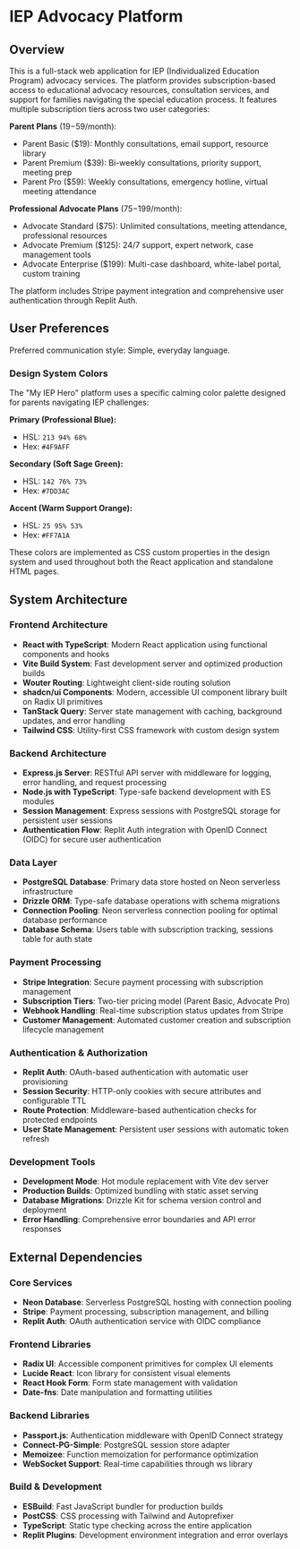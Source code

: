 # IEP Advocacy Platform

## Overview

This is a full-stack web application for IEP (Individualized Education Program) advocacy services. The platform provides subscription-based access to educational advocacy resources, consultation services, and support for families navigating the special education process. It features multiple subscription tiers across two user categories:

**Parent Plans** ($19-$59/month):
- Parent Basic ($19): Monthly consultations, email support, resource library
- Parent Premium ($39): Bi-weekly consultations, priority support, meeting prep
- Parent Pro ($59): Weekly consultations, emergency hotline, virtual meeting attendance

**Professional Advocate Plans** ($75-$199/month):
- Advocate Standard ($75): Unlimited consultations, meeting attendance, professional resources
- Advocate Premium ($125): 24/7 support, expert network, case management tools
- Advocate Enterprise ($199): Multi-case dashboard, white-label portal, custom training

The platform includes Stripe payment integration and comprehensive user authentication through Replit Auth.

## User Preferences

Preferred communication style: Simple, everyday language.

### Design System Colors
The "My IEP Hero" platform uses a specific calming color palette designed for parents navigating IEP challenges:

**Primary (Professional Blue):**
- HSL: `213 94% 68%` 
- Hex: `#4F9AFF`

**Secondary (Soft Sage Green):**
- HSL: `142 76% 73%`
- Hex: `#7DD3AC`

**Accent (Warm Support Orange):**
- HSL: `25 95% 53%`
- Hex: `#FF7A1A`

These colors are implemented as CSS custom properties in the design system and used throughout both the React application and standalone HTML pages.

## System Architecture

### Frontend Architecture
- **React with TypeScript**: Modern React application using functional components and hooks
- **Vite Build System**: Fast development server and optimized production builds
- **Wouter Routing**: Lightweight client-side routing solution
- **shadcn/ui Components**: Modern, accessible UI component library built on Radix UI primitives
- **TanStack Query**: Server state management with caching, background updates, and error handling
- **Tailwind CSS**: Utility-first CSS framework with custom design system

### Backend Architecture
- **Express.js Server**: RESTful API server with middleware for logging, error handling, and request processing
- **Node.js with TypeScript**: Type-safe backend development with ES modules
- **Session Management**: Express sessions with PostgreSQL storage for persistent user sessions
- **Authentication Flow**: Replit Auth integration with OpenID Connect (OIDC) for secure user authentication

### Data Layer
- **PostgreSQL Database**: Primary data store hosted on Neon serverless infrastructure
- **Drizzle ORM**: Type-safe database operations with schema migrations
- **Connection Pooling**: Neon serverless connection pooling for optimal database performance
- **Database Schema**: Users table with subscription tracking, sessions table for auth state

### Payment Processing
- **Stripe Integration**: Secure payment processing with subscription management
- **Subscription Tiers**: Two-tier pricing model (Parent Basic, Advocate Pro)
- **Webhook Handling**: Real-time subscription status updates from Stripe
- **Customer Management**: Automated customer creation and subscription lifecycle management

### Authentication & Authorization
- **Replit Auth**: OAuth-based authentication with automatic user provisioning  
- **Session Security**: HTTP-only cookies with secure attributes and configurable TTL
- **Route Protection**: Middleware-based authentication checks for protected endpoints
- **User State Management**: Persistent user sessions with automatic token refresh

### Development Tools
- **Development Mode**: Hot module replacement with Vite dev server
- **Production Builds**: Optimized bundling with static asset serving
- **Database Migrations**: Drizzle Kit for schema version control and deployment
- **Error Handling**: Comprehensive error boundaries and API error responses

## External Dependencies

### Core Services
- **Neon Database**: Serverless PostgreSQL hosting with connection pooling
- **Stripe**: Payment processing, subscription management, and billing
- **Replit Auth**: OAuth authentication service with OIDC compliance

### Frontend Libraries
- **Radix UI**: Accessible component primitives for complex UI elements
- **Lucide React**: Icon library for consistent visual elements
- **React Hook Form**: Form state management with validation
- **Date-fns**: Date manipulation and formatting utilities

### Backend Libraries
- **Passport.js**: Authentication middleware with OpenID Connect strategy
- **Connect-PG-Simple**: PostgreSQL session store adapter
- **Memoizee**: Function memoization for performance optimization
- **WebSocket Support**: Real-time capabilities through ws library

### Build & Development
- **ESBuild**: Fast JavaScript bundler for production builds
- **PostCSS**: CSS processing with Tailwind and Autoprefixer
- **TypeScript**: Static type checking across the entire application
- **Replit Plugins**: Development environment integration and error overlays